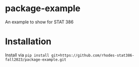 # package-example
An example to show for STAT 386

# Installation
Install via `pip install git+https://github.com/rhodes-stat386-fall2023/package-example.git`
